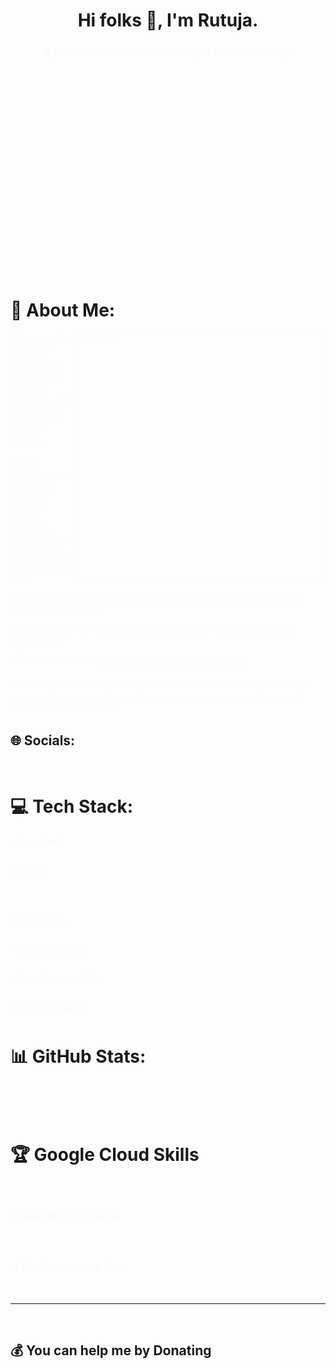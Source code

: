 <h1 align="center">Hi folks 👋, I'm Rutuja.</h1>
<h3 align="center">A passionate full-stack developer from Bharat 🇮🇳</h3>

<p align="center">
  <img src="https://komarev.com/ghpvc/?username=ru-bhagat&label=Profile%20views&color=0e75b6&style=flat" alt="ru-bhagat" />
</p>

<div align="center">
  <img src="https://media.giphy.com/media/L1R1tvI9svkIWwpVYr/giphy.gif" width="600" height="300" style="filter: brightness(0) invert(1);"/>
</div>

# 💫 About Me:
<img align="right" alt="Coding" width="400" src="https://cdn.dribbble.com/users/1162077/screenshots/3848914/programmer.gif">

🔭 I'm currently working on full-stack development and machine learning projects, while also working on cloud-based solutions.

🌱 I am expanding my skill set by learning Three.js, Next.js, pursuing Google Cloud certifications, and exploring Generative AI tools.

👯 I am open to collaborating on full-stack, machine learning, and cloud technology initiatives.

💬 Ask me about full-stack development, machine learning, and cloud technologies.

📫 How to reach me: rutuja.bhagat.developer@gmail.com

⚡ Fun fact: I enjoy incorporating a touch of creativity and humor into my code, while balancing the development of intuitive user interfaces and robust backend solutions.

## 🌐 Socials:
<p align="center">
  <a href="https://instagram.com/ruu.bhagat" target="_blank"><img src="https://img.shields.io/badge/Instagram-%23E4405F.svg?logo=Instagram&logoColor=white" alt="Instagram" /></a>
  <a href="https://linkedin.com/in/ru-bhagat" target="_blank"><img src="https://img.shields.io/badge/LinkedIn-%230077B5.svg?logo=linkedin&logoColor=white" alt="LinkedIn" /></a>
  <a href="https://x.com/ruu_bhagat" target="_blank"><img src="https://img.shields.io/badge/X-black.svg?logo=X&logoColor=white" alt="X" /></a>
</p>

# 💻 Tech Stack:

<details>
<summary>Frontend</summary>
<br>

![HTML5](https://img.shields.io/badge/html5-%23E34F26.svg?style=for-the-badge&logo=html5&logoColor=white)
![CSS3](https://img.shields.io/badge/css3-%231572B6.svg?style=for-the-badge&logo=css3&logoColor=white)
![JavaScript](https://img.shields.io/badge/javascript-%23323330.svg?style=for-the-badge&logo=javascript&logoColor=%23F7DF1E)
![TypeScript](https://img.shields.io/badge/typescript-%23007ACC.svg?style=for-the-badge&logo=typescript&logoColor=white)
![React](https://img.shields.io/badge/react-%2320232a.svg?style=for-the-badge&logo=react&logoColor=%2361DAFB)
![Vue.js](https://img.shields.io/badge/vue.js-%2335495e.svg?style=for-the-badge&logo=vuedotjs&logoColor=%234FC08D)
![Angular.js](https://img.shields.io/badge/angular.js-%23E23237.svg?style=for-the-badge&logo=angularjs&logoColor=white)
![Next JS](https://img.shields.io/badge/Next-black?style=for-the-badge&logo=next.js&logoColor=white)
![Three js](https://img.shields.io/badge/threejs-black?style=for-the-badge&logo=three.js&logoColor=white)
![Bootstrap](https://img.shields.io/badge/bootstrap-%238511FA.svg?style=for-the-badge&logo=bootstrap&logoColor=white)

</details>

Backend
<br>

![NodeJS](https://img.shields.io/badge/node.js-6DA55F?style=for-the-badge&logo=node.js&logoColor=white)
![Express.js](https://img.shields.io/badge/express.js-%23404d59.svg?style=for-the-badge&logo=express&logoColor=%2361DAFB)
![NestJS](https://img.shields.io/badge/nestjs-%23E0234E.svg?style=for-the-badge&logo=nestjs&logoColor=white)
![PHP](https://img.shields.io/badge/php-%23777BB4.svg?style=for-the-badge&logo=php&logoColor=white)
![Java](https://img.shields.io/badge/java-%23ED8B00.svg?style=for-the-badge&logo=openjdk&logoColor=white)
![Python](https://img.shields.io/badge/python-3670A0?style=for-the-badge&logo=python&logoColor=ffdd54)
![Go](https://img.shields.io/badge/go-%2300ADD8.svg?style=for-the-badge&logo=go&logoColor=white)
![C](https://img.shields.io/badge/c-%2300599C.svg?style=for-the-badge&logo=c&logoColor=white)
![R](https://img.shields.io/badge/r-%23276DC3.svg?style=for-the-badge&logo=r&logoColor=white)
![Scala](https://img.shields.io/badge/scala-%23DC322F.svg?style=for-the-badge&logo=scala&logoColor=white)


<details>
<summary>Databases</summary>
<br>

![MySQL](https://img.shields.io/badge/mysql-4479A1.svg?style=for-the-badge&logo=mysql&logoColor=white)
![MongoDB](https://img.shields.io/badge/MongoDB-%234ea94b.svg?style=for-the-badge&logo=mongodb&logoColor=white)
![Postgres](https://img.shields.io/badge/postgres-%23316192.svg?style=for-the-badge&logo=postgresql&logoColor=white)
![SQLite](https://img.shields.io/badge/sqlite-%2307405e.svg?style=for-the-badge&logo=sqlite&logoColor=white)
![Firebase](https://img.shields.io/badge/firebase-a08021?style=for-the-badge&logo=firebase&logoColor=ffcd34)

</details>

<details>
<summary>Cloud & DevOps</summary>
<br>

![AWS](https://img.shields.io/badge/AWS-%23FF9900.svg?style=for-the-badge&logo=amazon-aws&logoColor=white)
![Google Cloud](https://img.shields.io/badge/GoogleCloud-%234285F4.svg?style=for-the-badge&logo=google-cloud&logoColor=white)
![Vercel](https://img.shields.io/badge/vercel-%23000000.svg?style=for-the-badge&logo=vercel&logoColor=white)
![Oracle](https://img.shields.io/badge/Oracle-F80000?style=for-the-badge&logo=oracle&logoColor=white)
![Apache](https://img.shields.io/badge/apache-%23D42029.svg?style=for-the-badge&logo=apache&logoColor=white)
![Apache Tomcat](https://img.shields.io/badge/apache%20tomcat-%23F8DC75.svg?style=for-the-badge&logo=apache-tomcat&logoColor=black)
![Nginx](https://img.shields.io/badge/nginx-%23009639.svg?style=for-the-badge&logo=nginx&logoColor=white)
![Shell Script](https://img.shields.io/badge/shell_script-%23121011.svg?style=for-the-badge&logo=gnu-bash&logoColor=white)

</details>

<details>
<summary>Data Science & ML</summary>
<br>

![TensorFlow](https://img.shields.io/badge/TensorFlow-%23FF6F00.svg?style=for-the-badge&logo=TensorFlow&logoColor=white)
![PyTorch](https://img.shields.io/badge/PyTorch-%23EE4C2C.svg?style=for-the-badge&logo=PyTorch&logoColor=white)
![scikit-learn](https://img.shields.io/badge/scikit--learn-%23F7931E.svg?style=for-the-badge&logo=scikit-learn&logoColor=white)
![Pandas](https://img.shields.io/badge/pandas-%23150458.svg?style=for-the-badge&logo=pandas&logoColor=white)
![NumPy](https://img.shields.io/badge/numpy-%23013243.svg?style=for-the-badge&logo=numpy&logoColor=white)
![Matplotlib](https://img.shields.io/badge/Matplotlib-%23ffffff.svg?style=for-the-badge&logo=Matplotlib&logoColor=black)
![SciPy](https://img.shields.io/badge/SciPy-%230C55A5.svg?style=for-the-badge&logo=scipy&logoColor=%white)
![mlflow](https://img.shields.io/badge/mlflow-%23d9ead3.svg?style=for-the-badge&logo=numpy&logoColor=blue)

</details>

<details>
<summary>Tools & Others</summary>
<br>

![Git](https://img.shields.io/badge/git-%23F05033.svg?style=for-the-badge&logo=git&logoColor=white)
![GitHub](https://img.shields.io/badge/github-%23121011.svg?style=for-the-badge&logo=github&logoColor=white)
![Postman](https://img.shields.io/badge/Postman-FF6C37?style=for-the-badge&logo=postman&logoColor=white)
![Vite](https://img.shields.io/badge/vite-%23646CFF.svg?style=for-the-badge&logo=vite&logoColor=white)
![Yarn](https://img.shields.io/badge/yarn-%232C8EBB.svg?style=for-the-badge&logo=yarn&logoColor=white)
![WordPress](https://img.shields.io/badge/WordPress-%23117AC9.svg?style=for-the-badge&logo=WordPress&logoColor=white)
![Figma](https://img.shields.io/badge/figma-%23F24E1E.svg?style=for-the-badge&logo=figma&logoColor=white)
![Canva](https://img.shields.io/badge/Canva-%2300C4CC.svg?style=for-the-badge&logo=Canva&logoColor=white)
![Adobe Lightroom](https://img.shields.io/badge/Adobe%20Lightroom-31A8FF.svg?style=for-the-badge&logo=Adobe%20Lightroom&logoColor=white)

</details>

# 📊 GitHub Stats:
<p align="center">
  <img src="https://github-readme-stats.vercel.app/api?username=ru-bhagat&theme=flag-india&hide_border=false&include_all_commits=true&count_private=true" alt="GitHub Stats" /><br/>
  <img src="https://github-readme-streak-stats.herokuapp.com/?user=ru-bhagat&theme=flag-india&hide_border=false" alt="GitHub Streak" /><br/>
  <img src="https://github-readme-stats.vercel.app/api/top-langs/?username=ru-bhagat&theme=flag-india&hide_border=false&include_all_commits=true&count_private=true&layout=compact" alt="Top Languages" />
</p>

# 🏆 Google Cloud Skills
<p align="center">
  <a href="https://www.cloudskillsboost.google/public_profiles/1f0a3e1e-5d2c-4ea5-8444-cb579e47181e" target="_blank">
    <img src="https://img.shields.io/badge/Google%20Cloud-4285F4?style=for-the-badge&logo=google-cloud&logoColor=white" alt="Google Cloud Skills" />
  </a>
</p>

### ✍️ Random Dev Quote
<p align="center">
  <img src="https://quotes-github-readme.vercel.app/api?type=horizontal&theme=light" alt="Random Dev Quote" />
</p>

### 🔝 Top Contributed Repo
<p align="center">
  <img src="https://github-contributor-stats.vercel.app/api?username=ru-bhagat&limit=5&theme=graywhite&combine_all_yearly_contributions=true" alt="Top Contributed Repo" />
</p>

---
<p align="center">
  <img src="https://visitcount.itsvg.in/api?id=ru-bhagat&icon=5&color=12" alt="Visit Count" />
</p>

## 💰 You can help me by Donating
<p align="center">
  <a href="https://buymeacoffee.com/ruu.bhagat" target="_blank">
    <img src="https://img.shields.io/badge/Buy%20Me%20a%20Coffee-ffdd00?style=for-the-badge&logo=buy-me-a-coffee&logoColor=black" alt="Buy Me A Coffee" />
  </a>
</p>

<style>
@keyframes fadeIn {
  0% { opacity: 0; }
  100% { opacity: 1; }
}

@keyframes slideIn {
  0% { transform: translateY(20px); opacity: 0; }
  100% { transform: translateY(0); opacity: 1; }
}

@keyframes pulse {
  0% { transform: scale(1); }
  50% { transform: scale(1.02); }
  100% { transform: scale(1); }
}

h3, p, img, details, .github-stats img, .quote img, .top-repo img {
  animation: fadeIn 1s ease-in-out;
}

details {
  margin-bottom: 20px;
  transition: all 0.3s ease-in-out;
}

details summary {
  cursor: pointer;
  font-weight: bold;
  margin-bottom: 10px;
  transition: all 0.3s ease-in-out;
}

details[open] summary {
  margin-bottom: 10px;
}

a, img {
  transition: all 0.3s ease-in-out;
}

a:hover {
  opacity: 0.8;
}

img:hover {
  transform: scale(1.05);
}
</style>
